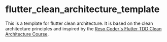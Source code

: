 # flutter_clean_architecture_template
This is a template for flutter clean architecture. It is based on the clean architecture principles and inspired by the [Reso Coder's Flutter TDD Clean Architecture Course](https://resocoder.com/flutter-clean-architecture-tdd/).
 